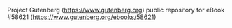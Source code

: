Project Gutenberg (https://www.gutenberg.org) public repository for
eBook #58621 (https://www.gutenberg.org/ebooks/58621)
